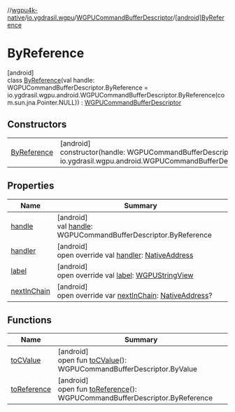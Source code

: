 //[wgpu4k-native](../../../../index.md)/[io.ygdrasil.wgpu](../../index.md)/[WGPUCommandBufferDescriptor](../index.md)/[[android]ByReference](index.md)

# ByReference

[android]\
class [ByReference](index.md)(val handle: WGPUCommandBufferDescriptor.ByReference = io.ygdrasil.wgpu.android.WGPUCommandBufferDescriptor.ByReference(com.sun.jna.Pointer.NULL)) : [WGPUCommandBufferDescriptor](../index.md)

## Constructors

| | |
|---|---|
| [ByReference](-by-reference.md) | [android]<br>constructor(handle: WGPUCommandBufferDescriptor.ByReference = io.ygdrasil.wgpu.android.WGPUCommandBufferDescriptor.ByReference(com.sun.jna.Pointer.NULL)) |

## Properties

| Name | Summary |
|---|---|
| [handle](handle.md) | [android]<br>val [handle](handle.md): WGPUCommandBufferDescriptor.ByReference |
| [handler](handler.md) | [android]<br>open override val [handler](handler.md): [NativeAddress](../../../ffi/-native-address/index.md) |
| [label](label.md) | [android]<br>open override val [label](label.md): [WGPUStringView](../../-w-g-p-u-string-view/index.md) |
| [nextInChain](next-in-chain.md) | [android]<br>open override var [nextInChain](next-in-chain.md): [NativeAddress](../../../ffi/-native-address/index.md)? |

## Functions

| Name | Summary |
|---|---|
| [toCValue](../[android]to-c-value.md) | [android]<br>open fun [toCValue](../[android]to-c-value.md)(): WGPUCommandBufferDescriptor.ByValue |
| [toReference](../to-reference.md) | [android]<br>open fun [toReference](../to-reference.md)(): WGPUCommandBufferDescriptor.ByReference |